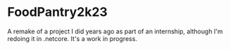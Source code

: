 # FoodPantry2k23
 A remake of a project I did years ago as part of an internship, although I'm redoing it in .netcore.  It's a work in progress.

